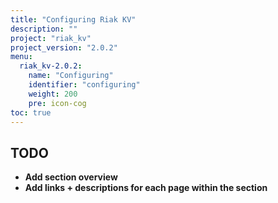 ```yaml
---
title: "Configuring Riak KV"
description: ""
project: "riak_kv"
project_version: "2.0.2"
menu:
  riak_kv-2.0.2:
    name: "Configuring"
    identifier: "configuring"
    weight: 200
    pre: icon-cog
toc: true
---
```


## TODO

- **Add section overview**
- **Add links + descriptions for each page within the section**
